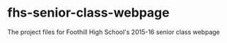 # fhs-senior-class-webpage
The project files for Foothill High School's 2015-16 senior class webpage
